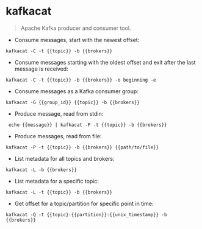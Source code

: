 # kafkacat

> Apache Kafka producer and consumer tool.

- Consume messages, start with the newest offset:

`kafkacat -C -t {{topic}} -b {{brokers}}`

- Consume messages starting with the oldest offset and exit after the last message is received:

`kafkacat -C -t {{topic}} -b {{brokers}} -o beginning -e`

- Consume messages as a Kafka consumer group:

`kafkacat -G {{group_id}} {{topic}} -b {{brokers}}`

- Produce message, read from stdin:

` echo {{message}} | kafkacat -P -t {{topic}} -b {{brokers}}`

- Produce messages, read from file:

`kafkacat -P -t {{topic}} -b {{brokers}} {{path/to/file}}`

- List metadata for all topics and brokers:

`kafkacat -L -b {{brokers}}`

- List metadata for a specific topic:

`kafkacat -L -t {{topic}} -b {{brokers}}`

- Get offset for a topic/partition for specific point in time:

`kafkacat -Q -t {{topic}:{{partition}}:{{unix_timestamp}} -b {{brokers}}`
